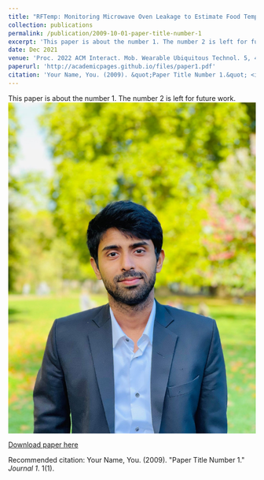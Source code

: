 ```yaml
---
title: "RFTemp: Monitoring Microwave Oven Leakage to Estimate Food Temperature"
collection: publications
permalink: /publication/2009-10-01-paper-title-number-1
excerpt: 'This paper is about the number 1. The number 2 is left for future work.'
date: Dec 2021
venue: 'Proc. 2022 ACM Interact. Mob. Wearable Ubiquitous Technol. 5, 4, Article 144 (Dec 2021), 25 pages'
paperurl: 'http://academicpages.github.io/files/paper1.pdf'
citation: 'Your Name, You. (2009). &quot;Paper Title Number 1.&quot; <i>Journal 1</i>. 1(1).'
---
```

This paper is about the number 1. The number 2 is left for future work.
<img src="./images/bio_photo.jpg" style="display: block; margin: auto;" />

[Download paper here](http://academicpages.github.io/files/paper1.pdf)

Recommended citation: Your Name, You. (2009). "Paper Title Number 1." <i>Journal 1</i>. 1(1).
